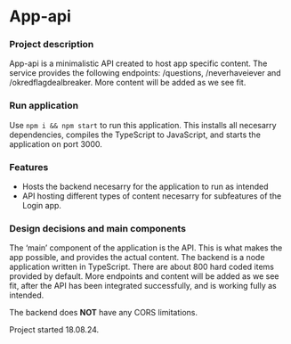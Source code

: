 # App-api

### Project description
App-api is a minimalistic API created to host app specific content. The service provides the following endpoints: /questions, /neverhaveiever and /okredflagdealbreaker. More content will be added as we see fit.

### Run application
Use `npm i && npm start` to run this application. This installs all necesarry
dependencies, compiles the TypeScript to JavaScript, and starts the application
on port 3000.

### Features
- Hosts the backend necesarry for the application to run as intended
- API hosting different types of content necesarry for subfeatures of the Login app.

### Design decisions and main components
The ‘main’ component of the application is the API. This is what makes the app 
possible, and provides the actual content. The backend is a node application 
written in TypeScript. There are about 800 hard coded items provided by default.
More endpoints and content will be added as we see fit, after the API has been
integrated successfully, and is working fully as intended.

The backend does **NOT** have any CORS limitations.

Project started 18.08.24.
